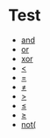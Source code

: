 # Test

 * <a href="../tokens/ and.md" title="0x40"> and </a>
 * <a href="../tokens/ or.md" title="0x3C"> or </a>
 * <a href="../tokens/ xor.md" title="0x3D"> xor </a>
 * <a href="../tokens/0x6B.md" title="0x6B"><</a>
 * <a href="../tokens/=.md" title="0x6A">=</a>
 * <a href="../tokens/≠.md" title="0x6F">≠</a>
 * <a href="../tokens/0x6C.md" title="0x6C">></a>
 * <a href="../tokens/≤.md" title="0x6D">≤</a>
 * <a href="../tokens/≥.md" title="0x6E">≥</a>
 * <a href="../tokens/not(.md" title="0xB8">not(</a>

